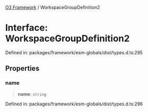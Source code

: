 [O3 Framework](../API.md) / WorkspaceGroupDefinition2

# Interface: WorkspaceGroupDefinition2

Defined in: packages/framework/esm-globals/dist/types.d.ts:295

## Properties

### name

> **name**: `string`

Defined in: packages/framework/esm-globals/dist/types.d.ts:296
